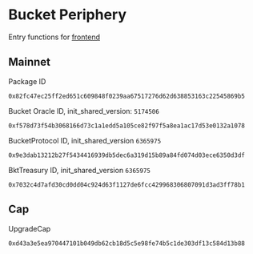 # Bucket Periphery
Entry functions for [frontend](https://bucketprotocol.io/)

## Mainnet
Package ID
```
0x82fc47ec25ff2ed651c609848f0239aa67517276d62d638853163c22545869b5
```
Bucket Oracle ID, init_shared_version: `5174506`
```
0xf578d73f54b3068166d73c1a1edd5a105ce82f97f5a8ea1ac17d53e0132a1078
```
BucketProtocol ID, init_shared_version `6365975`
```
0x9e3dab13212b27f5434416939db5dec6a319d15b89a84fd074d03ece6350d3df
```
BktTreasury ID, init_shared_version `6365975`
```
0x7032c4d7afd30cd0dd04c924d63f1127de6fcc429968306807091d3ad3ff78b1
```

## Cap
UpgradeCap
```
0xd43a3e5ea970447101b049db62cb18d5c5e98fe74b5c1de303df13c584d13b88
```
